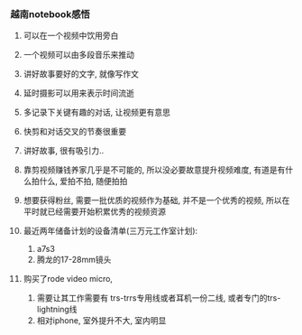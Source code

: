 ### 越南notebook感悟

1. 可以在一个视频中饮用旁白
2. 一个视频可以由多段音乐来推动
3. 讲好故事要好的文字, 就像写作文
4. 延时摄影可以用来表示时间流逝
5. 多记录下关键有趣的对话, 让视频更有意思
6. 快剪和对话交叉的节奏很重要
7. 讲好故事, 很有吸引力..
8. 靠剪视频赚钱养家几乎是不可能的, 所以没必要故意提升视频难度, 有道是有什么拍什么, 爱拍不拍, 随便拍拍
9. 想要获得粉丝, 需要一批优质的视频作为基础, 并不是一个优秀的视频, 所以在平时就已经需要开始积累优秀的视频资源
10. 最近两年储备计划的设备清单(三万元工作室计划): 
    1. a7s3
    2. 腾龙的17-28mm镜头

11. 购买了rode video micro, 
    1. 需要让其工作需要有 trs-trrs专用线或者耳机一份二线, 或者专门的trs-lightning线
    2. 相对iphone, 室外提升不大, 室内明显


